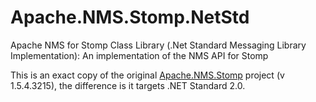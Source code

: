 # Apache.NMS.Stomp.NetStd
Apache NMS for Stomp Class Library (.Net Standard Messaging Library Implementation): An implementation of the NMS API for Stomp

This is an exact copy of the original [Apache.NMS.Stomp](http://activemq.apache.org/nms/apachenmsstomp.html) project (v 1.5.4.3215), the difference is it targets .NET Standard 2.0.
